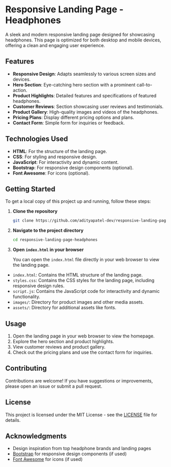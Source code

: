 # Responsive Landing Page - Headphones

A sleek and modern responsive landing page designed for showcasing headphones. This page is optimized for both desktop and mobile devices, offering a clean and engaging user experience.

## Features

- **Responsive Design**: Adapts seamlessly to various screen sizes and devices.
- **Hero Section**: Eye-catching hero section with a prominent call-to-action.
- **Product Highlights**: Detailed features and specifications of featured headphones.
- **Customer Reviews**: Section showcasing user reviews and testimonials.
- **Product Gallery**: High-quality images and videos of the headphones.
- **Pricing Plans**: Display different pricing options and plans.
- **Contact Form**: Simple form for inquiries or feedback.

## Technologies Used

- **HTML**: For the structure of the landing page.
- **CSS**: For styling and responsive design.
- **JavaScript**: For interactivity and dynamic content.
- **Bootstrap**: For responsive design components (optional).
- **Font Awesome**: For icons (optional).

## Getting Started

To get a local copy of this project up and running, follow these steps:

1. **Clone the repository**

    ```bash
    git clone https://github.com/adityapatel-dev/responsive-landing-page-headphones.git
    ```

2. **Navigate to the project directory**

    ```bash
    cd responsive-landing-page-headphones
    ```

3. **Open `index.html` in your browser**

    You can open the `index.html` file directly in your web browser to view the landing page.


- `index.html`: Contains the HTML structure of the landing page.
- `styles.css`: Contains the CSS styles for the landing page, including responsive design rules.
- `script.js`: Contains the JavaScript code for interactivity and dynamic functionality.
- `images/`: Directory for product images and other media assets.
- `assets/`: Directory for additional assets like fonts.

## Usage

1. Open the landing page in your web browser to view the homepage.
2. Explore the hero section and product highlights.
3. View customer reviews and product gallery.
4. Check out the pricing plans and use the contact form for inquiries.

## Contributing

Contributions are welcome! If you have suggestions or improvements, please open an issue or submit a pull request.

## License

This project is licensed under the MIT License - see the [LICENSE](LICENSE) file for details.

## Acknowledgments

- Design inspiration from top headphone brands and landing pages
- [Bootstrap](https://getbootstrap.com/) for responsive design components (if used)
- [Font Awesome](https://fontawesome.com/) for icons (if used)



